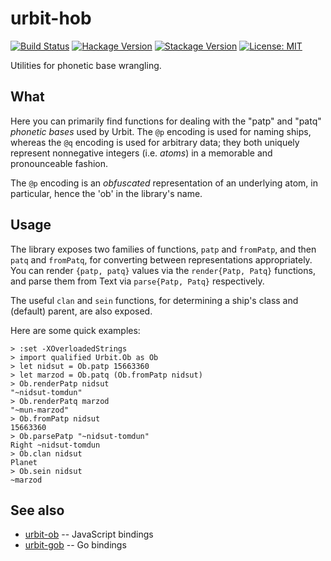 # urbit-hob

[![Build Status](https://travis-ci.org/urbit/urbit-hob.svg?branch=master)](https://travis-ci.org/urbit/urbit-hob)
[![Hackage Version](https://img.shields.io/hackage/v/urbit-hob.svg)](http://hackage.haskell.org/package/urbit-hob)
[![Stackage Version](http://stackage.org/package/urbit-hob/badge/nightly)](http://stackage.org/nightly/package/urbit-hob)
[![License: MIT](https://img.shields.io/badge/License-MIT-blue.svg)](https://opensource.org/licenses/MIT)

Utilities for phonetic base wrangling.

## What

Here you can primarily find functions for dealing with the "patp" and "patq"
*phonetic bases* used by Urbit.  The `@p` encoding is used for naming ships,
whereas the `@q` encoding is used for arbitrary data; they both uniquely
represent nonnegative integers (i.e. *atoms*) in a memorable and pronounceable
fashion.

The `@p` encoding is an *obfuscated* representation of an underlying atom, in
particular, hence the 'ob' in the library's name.

## Usage

The library exposes two families of functions, `patp` and `fromPatp`, and then
`patq` and `fromPatq`, for converting between representations appropriately.
You can render `{patp, patq}` values via the `render{Patp, Patq}` functions,
and parse them from Text via `parse{Patp, Patq}` respectively.

The useful `clan` and `sein` functions, for determining a ship's class and
(default) parent, are also exposed.

Here are some quick examples:

```
> :set -XOverloadedStrings
> import qualified Urbit.Ob as Ob
> let nidsut = Ob.patp 15663360
> let marzod = Ob.patq (Ob.fromPatp nidsut)
> Ob.renderPatp nidsut
"~nidsut-tomdun"
> Ob.renderPatq marzod
"~mun-marzod"
> Ob.fromPatp nidsut
15663360
> Ob.parsePatp "~nidsut-tomdun"
Right ~nidsut-tomdun
> Ob.clan nidsut
Planet
> Ob.sein nidsut
~marzod
```

## See also

* [urbit-ob](https://github.com/urbit/urbit-ob) -- JavaScript bindings
* [urbit-gob](https://github.com/deelawn/urbit-gob) -- Go bindings
